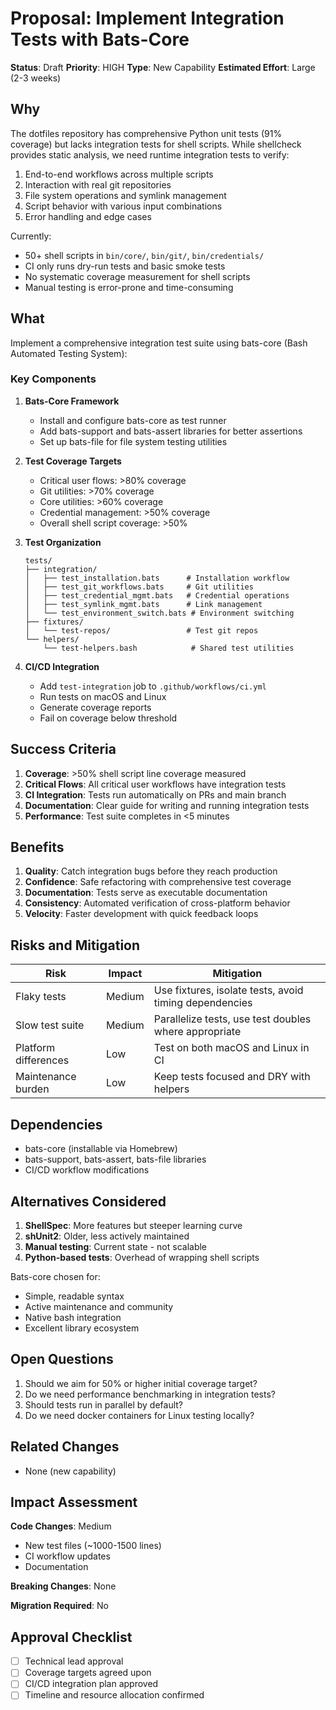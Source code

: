# Proposal: Implement Integration Tests with Bats-Core

**Status**: Draft
**Priority**: HIGH
**Type**: New Capability
**Estimated Effort**: Large (2-3 weeks)

## Why

The dotfiles repository has comprehensive Python unit tests (91% coverage) but lacks integration tests for shell scripts. While shellcheck provides static analysis, we need runtime integration tests to verify:

1. End-to-end workflows across multiple scripts
2. Interaction with real git repositories
3. File system operations and symlink management
4. Script behavior with various input combinations
5. Error handling and edge cases

Currently:
- 50+ shell scripts in `bin/core/`, `bin/git/`, `bin/credentials/`
- CI only runs dry-run tests and basic smoke tests
- No systematic coverage measurement for shell scripts
- Manual testing is error-prone and time-consuming

## What

Implement a comprehensive integration test suite using bats-core (Bash Automated Testing System):

### Key Components

1. **Bats-Core Framework**
   - Install and configure bats-core as test runner
   - Add bats-support and bats-assert libraries for better assertions
   - Set up bats-file for file system testing utilities

2. **Test Coverage Targets**
   - Critical user flows: >80% coverage
   - Git utilities: >70% coverage
   - Core utilities: >60% coverage
   - Credential management: >50% coverage
   - Overall shell script coverage: >50%

3. **Test Organization**
   ```
   tests/
   ├── integration/
   │   ├── test_installation.bats      # Installation workflow
   │   ├── test_git_workflows.bats     # Git utilities
   │   ├── test_credential_mgmt.bats   # Credential operations
   │   ├── test_symlink_mgmt.bats      # Link management
   │   └── test_environment_switch.bats # Environment switching
   ├── fixtures/
   │   └── test-repos/                 # Test git repos
   └── helpers/
       └── test-helpers.bash            # Shared test utilities
   ```

4. **CI/CD Integration**
   - Add `test-integration` job to `.github/workflows/ci.yml`
   - Run tests on macOS and Linux
   - Generate coverage reports
   - Fail on coverage below threshold

## Success Criteria

1. **Coverage**: >50% shell script line coverage measured
2. **Critical Flows**: All critical user workflows have integration tests
3. **CI Integration**: Tests run automatically on PRs and main branch
4. **Documentation**: Clear guide for writing and running integration tests
5. **Performance**: Test suite completes in <5 minutes

## Benefits

1. **Quality**: Catch integration bugs before they reach production
2. **Confidence**: Safe refactoring with comprehensive test coverage
3. **Documentation**: Tests serve as executable documentation
4. **Consistency**: Automated verification of cross-platform behavior
5. **Velocity**: Faster development with quick feedback loops

## Risks and Mitigation

| Risk | Impact | Mitigation |
|------|--------|------------|
| Flaky tests | Medium | Use fixtures, isolate tests, avoid timing dependencies |
| Slow test suite | Medium | Parallelize tests, use test doubles where appropriate |
| Platform differences | Low | Test on both macOS and Linux in CI |
| Maintenance burden | Low | Keep tests focused and DRY with helpers |

## Dependencies

- bats-core (installable via Homebrew)
- bats-support, bats-assert, bats-file libraries
- CI/CD workflow modifications

## Alternatives Considered

1. **ShellSpec**: More features but steeper learning curve
2. **shUnit2**: Older, less actively maintained
3. **Manual testing**: Current state - not scalable
4. **Python-based tests**: Overhead of wrapping shell scripts

Bats-core chosen for:
- Simple, readable syntax
- Active maintenance and community
- Native bash integration
- Excellent library ecosystem

## Open Questions

1. Should we aim for 50% or higher initial coverage target?
2. Do we need performance benchmarking in integration tests?
3. Should tests run in parallel by default?
4. Do we need docker containers for Linux testing locally?

## Related Changes

- None (new capability)

## Impact Assessment

**Code Changes**: Medium
- New test files (~1000-1500 lines)
- CI workflow updates
- Documentation

**Breaking Changes**: None

**Migration Required**: No

## Approval Checklist

- [ ] Technical lead approval
- [ ] Coverage targets agreed upon
- [ ] CI/CD integration plan approved
- [ ] Timeline and resource allocation confirmed
